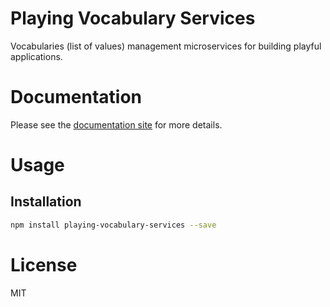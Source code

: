 Playing Vocabulary Services
===========================

Vocabularies (list of values) management microservices for building playful applications.

# Documentation

Please see the [documentation site](https://playingio.github.io) for more details.

# Usage

## Installation

```bash
npm install playing-vocabulary-services --save
```

# License

MIT